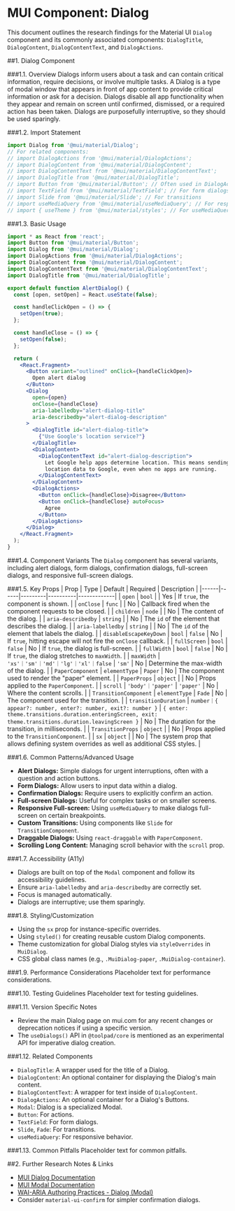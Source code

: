 # MUI Component: Dialog

This document outlines the research findings for the Material UI `Dialog` component and its commonly associated components: `DialogTitle`, `DialogContent`, `DialogContentText`, and `DialogActions`.

##1. Dialog Component

###1.1. Overview
Dialogs inform users about a task and can contain critical information, require decisions, or involve multiple tasks. A Dialog is a type of modal window that appears in front of app content to provide critical information or ask for a decision. Dialogs disable all app functionality when they appear and remain on screen until confirmed, dismissed, or a required action has been taken. Dialogs are purposefully interruptive, so they should be used sparingly.

###1.2. Import Statement
```jsx
import Dialog from '@mui/material/Dialog';
// For related components:
// import DialogActions from '@mui/material/DialogActions';
// import DialogContent from '@mui/material/DialogContent';
// import DialogContentText from '@mui/material/DialogContentText';
// import DialogTitle from '@mui/material/DialogTitle';
// import Button from '@mui/material/Button'; // Often used in DialogActions
// import TextField from '@mui/material/TextField'; // For form dialogs
// import Slide from '@mui/material/Slide'; // For transitions
// import useMediaQuery from '@mui/material/useMediaQuery'; // For responsive full-screen
// import { useTheme } from '@mui/material/styles'; // For useMediaQuery
```

###1.3. Basic Usage
```jsx
import * as React from 'react';
import Button from '@mui/material/Button';
import Dialog from '@mui/material/Dialog';
import DialogActions from '@mui/material/DialogActions';
import DialogContent from '@mui/material/DialogContent';
import DialogContentText from '@mui/material/DialogContentText';
import DialogTitle from '@mui/material/DialogTitle';

export default function AlertDialog() {
  const [open, setOpen] = React.useState(false);

  const handleClickOpen = () => {
    setOpen(true);
  };

  const handleClose = () => {
    setOpen(false);
  };

  return (
    <React.Fragment>
      <Button variant="outlined" onClick={handleClickOpen}>
        Open alert dialog
      </Button>
      <Dialog
        open={open}
        onClose={handleClose}
        aria-labelledby="alert-dialog-title"
        aria-describedby="alert-dialog-description"
      >
        <DialogTitle id="alert-dialog-title">
          {"Use Google's location service?"}
        </DialogTitle>
        <DialogContent>
          <DialogContentText id="alert-dialog-description">
            Let Google help apps determine location. This means sending anonymous
            location data to Google, even when no apps are running.
          </DialogContentText>
        </DialogContent>
        <DialogActions>
          <Button onClick={handleClose}>Disagree</Button>
          <Button onClick={handleClose} autoFocus>
            Agree
          </Button>
        </DialogActions>
      </Dialog>
    </React.Fragment>
  );
}
```

###1.4. Component Variants
The `Dialog` component has several variants, including alert dialogs, form dialogs, confirmation dialogs, full-screen dialogs, and responsive full-screen dialogs.

###1.5. Key Props
| Prop | Type | Default | Required | Description |
|------|------|---------|----------|-------------|
| `open` | `bool` |  | Yes | If `true`, the component is shown. |
| `onClose` | `func` |  | No | Callback fired when the component requests to be closed. |
| `children` | `node` |  | No | The content of the dialog. |
| `aria-describedby` | `string` |  | No | The `id` of the element that describes the dialog. |
| `aria-labelledby` | `string` |  | No | The `id` of the element that labels the dialog. |
| `disableEscapeKeyDown` | `bool` | `false` | No | If `true`, hitting escape will not fire the `onClose` callback. |
| `fullScreen` | `bool` | `false` | No | If `true`, the dialog is full-screen. |
| `fullWidth` | `bool` | `false` | No | If `true`, the dialog stretches to `maxWidth`. |
| `maxWidth` | `'xs'｜'sm'｜'md'｜'lg'｜'xl'｜false` | `'sm'` | No | Determine the max-width of the dialog. |
| `PaperComponent` | `elementType` | `Paper` | No | The component used to render the "paper" element. |
| `PaperProps` | `object` |  | No | Props applied to the `PaperComponent`. |
| `scroll` | `'body'｜'paper'` | `'paper'` | No | Where the content scrolls. |
| `TransitionComponent` | `elementType` | `Fade` | No | The component used for the transition. |
| `transitionDuration` | `number｜{ appear?: number, enter?: number, exit?: number }` | `{ enter: theme.transitions.duration.enteringScreen, exit: theme.transitions.duration.leavingScreen }` | No | The duration for the transition, in milliseconds. |
| `TransitionProps` | `object` |  | No | Props applied to the `TransitionComponent`. |
| `sx` | `object` |  | No | The system prop that allows defining system overrides as well as additional CSS styles. |

###1.6. Common Patterns/Advanced Usage
- **Alert Dialogs:** Simple dialogs for urgent interruptions, often with a question and action buttons.
- **Form Dialogs:** Allow users to input data within a dialog.
- **Confirmation Dialogs:** Require users to explicitly confirm an action.
- **Full-screen Dialogs:** Useful for complex tasks or on smaller screens.
- **Responsive Full-screen:** Using `useMediaQuery` to make dialogs full-screen on certain breakpoints.
- **Custom Transitions:** Using components like `Slide` for `TransitionComponent`.
- **Draggable Dialogs:** Using `react-draggable` with `PaperComponent`.
- **Scrolling Long Content:** Managing scroll behavior with the `scroll` prop.

###1.7. Accessibility (A11y)
- Dialogs are built on top of the `Modal` component and follow its accessibility guidelines.
- Ensure `aria-labelledby` and `aria-describedby` are correctly set.
- Focus is managed automatically.
- Dialogs are interruptive; use them sparingly.

###1.8. Styling/Customization
- Using the `sx` prop for instance-specific overrides.
- Using `styled()` for creating reusable custom Dialog components.
- Theme customization for global Dialog styles via `styleOverrides` in `MuiDialog`.
- CSS global class names (e.g., `.MuiDialog-paper`, `.MuiDialog-container`).

###1.9. Performance Considerations
Placeholder text for performance considerations.

###1.10. Testing Guidelines
Placeholder text for testing guidelines.

###1.11. Version Specific Notes
- Review the main Dialog page on mui.com for any recent changes or deprecation notices if using a specific version.
- The `useDialogs()` API in `@toolpad/core` is mentioned as an experimental API for imperative dialog creation.

###1.12. Related Components
- `DialogTitle`: A wrapper used for the title of a Dialog.
- `DialogContent`: An optional container for displaying the Dialog's main content.
- `DialogContentText`: A wrapper for text inside of `DialogContent`.
- `DialogActions`: An optional container for a Dialog's Buttons.
- `Modal`: Dialog is a specialized Modal.
- `Button`: For actions.
- `TextField`: For form dialogs.
- `Slide`, `Fade`: For transitions.
- `useMediaQuery`: For responsive behavior.

###1.13. Common Pitfalls
Placeholder text for common pitfalls.

##2. Further Research Notes & Links
- [MUI Dialog Documentation](https://mui.com/material-ui/react-dialog/)
- [MUI Modal Documentation](https://mui.com/material-ui/react-modal/)
- [WAI-ARIA Authoring Practices - Dialog (Modal)](https://www.w3.org/WAI/ARIA/apg/patterns/dialog-modal/)
- Consider `material-ui-confirm` for simpler confirmation dialogs.
